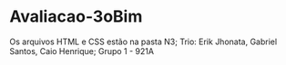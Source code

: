 # Avaliacao-3oBim

Os arquivos HTML e CSS estão na pasta N3;
Trio: Erik Jhonata, Gabriel Santos, Caio Henrique;
Grupo 1 - 921A
